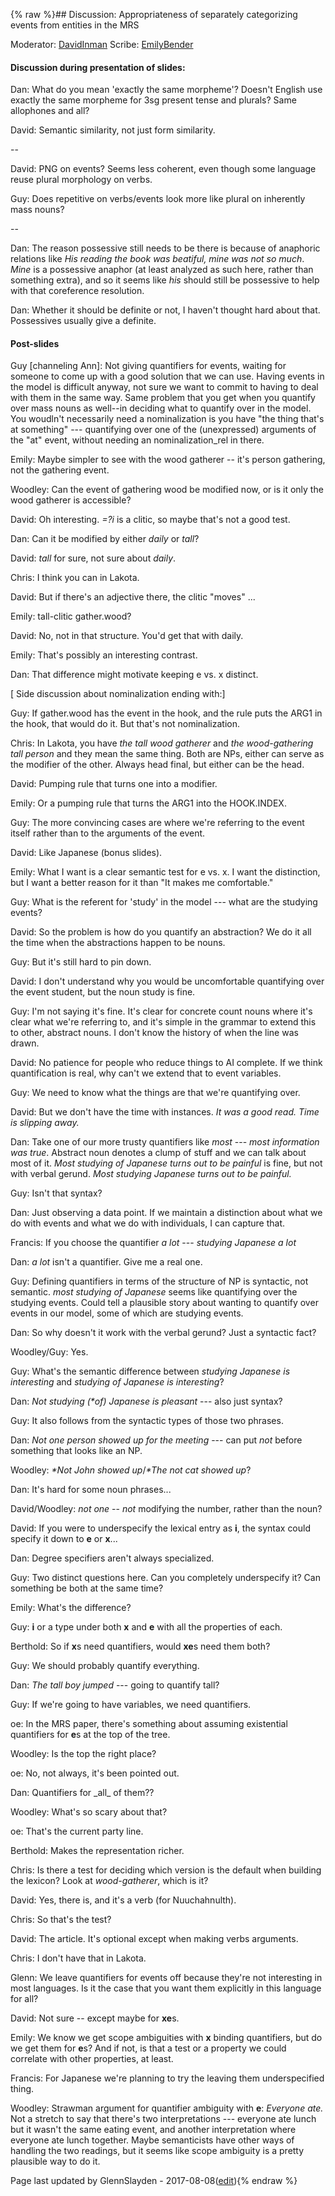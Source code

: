 {% raw %}## Discussion: Appropriateness of separately categorizing events from entities in the MRS

Moderator: [DavidInman](/DavidInman) Scribe: [EmilyBender](https://blog.inductorsoftware.com/docsproto/tools/EmilyBender)

#### Discussion during presentation of slides:

Dan: What do you mean 'exactly the same morpheme'? Doesn't English use
exactly the same morpheme for 3sg present tense and plurals? Same
allophones and all?

David: Semantic similarity, not just form similarity.

--

David: PNG on events? Seems less coherent, even though some language
reuse plural morphology on verbs.

Guy: Does repetitive on verbs/events look more like plural on inherently
mass nouns?

--

Dan: The reason possessive still needs to be there is because of
anaphoric relations like *His reading the book was beatiful, mine was
not so much*. *Mine* is a possessive anaphor (at least analyzed as such
here, rather than something extra), and so it seems like *his* should
still be possessive to help with that coreference resolution.

Dan: Whether it should be definite or not, I haven't thought hard about
that. Possessives usually give a definite.

#### Post-slides

Guy \[channeling Ann\]: Not giving quantifiers for events, waiting for
someone to come up with a good solution that we can use. Having events
in the model is difficult anyway, not sure we want to commit to having
to deal with them in the same way. Same problem that you get when you
quantify over mass nouns as well--in deciding what to quantify over in
the model. You woudln't necessarily need a nominalization is you have
"the thing that's at something" --- quantifying over one of the
(unexpressed) arguments of the "at" event, without needing an
nominalization\_rel in there.

Emily: Maybe simpler to see with the wood gatherer -- it's person
gathering, not the gathering event.

Woodley: Can the event of gathering wood be modified now, or is it only
the wood gatherer is accessible?

David: Oh interesting. *=?i* is a clitic, so maybe that's not a good
test.

Dan: Can it be modified by either *daily* or *tall*?

David: *tall* for sure, not sure about *daily*.

Chris: I think you can in Lakota.

David: But if there's an adjective there, the clitic "moves" ...

Emily: tall-clitic gather.wood?

David: No, not in that structure. You'd get that with daily.

Emily: That's possibly an interesting contrast.

Dan: That difference might motivate keeping e vs. x distinct.

\[ Side discussion about nominalization ending with:\]

Guy: If gather.wood has the event in the hook, and the rule puts the
ARG1 in the hook, that would do it. But that's not nominalization.

Chris: In Lakota, you have *the tall wood gatherer* and *the
wood-gathering tall person* and they mean the same thing. Both are NPs,
either can serve as the modifier of the other. Always head final, but
either can be the head.

David: Pumping rule that turns one into a modifier.

Emily: Or a pumping rule that turns the ARG1 into the HOOK.INDEX.

Guy: The more convincing cases are where we're referring to the event
itself rather than to the arguments of the event.

David: Like Japanese (bonus slides).

Emily: What I want is a clear semantic test for e vs. x. I want the
distinction, but I want a better reason for it than "It makes me
comfortable."

Guy: What is the referent for 'study' in the model --- what are the
studying events?

David: So the problem is how do you quantify an abstraction? We do it
all the time when the abstractions happen to be nouns.

Guy: But it's still hard to pin down.

David: I don't understand why you would be uncomfortable quantifying
over the event student, but the noun study is fine.

Guy: I'm not saying it's fine. It's clear for concrete count nouns where
it's clear what we're referring to, and it's simple in the grammar to
extend this to other, abstract nouns. I don't know the history of when
the line was drawn.

David: No patience for people who reduce things to AI complete. If we
think quantification is real, why can't we extend that to event
variables.

Guy: We need to know what the things are that we're quantifying over.

David: But we don't have the time with instances. *It was a good read.*
*Time is slipping away.*

Dan: Take one of our more trusty quantifiers like *most* --- *most
information was true*. Abstract noun denotes a clump of stuff and we can
talk about most of it. *Most studying of Japanese turns out to be
painful* is fine, but not with verbal gerund. *Most studying Japanese
turns out to be painful.*

Guy: Isn't that syntax?

Dan: Just observing a data point. If we maintain a distinction about
what we do with events and what we do with individuals, I can capture
that.

Francis: If you choose the quantifier *a lot* --- *studying Japanese a
lot*

Dan: *a lot* isn't a quantifier. Give me a real one.

Guy: Defining quantifiers in terms of the structure of NP is syntactic,
not semantic. *most studying of Japanese* seems like quantifying over
the studying events. Could tell a plausible story about wanting to
quantify over events in our model, some of which are studying events.

Dan: So why doesn't it work with the verbal gerund? Just a syntactic
fact?

Woodley/Guy: Yes.

Guy: What's the semantic difference between *studying Japanese is
interesting* and *studying of Japanese is interesting*?

Dan: *Not studying (\*of) Japanese is pleasant* --- also just syntax?

Guy: It also follows from the syntactic types of those two phrases.

Dan: *Not one person showed up for the meeting* --- can put *not* before
something that looks like an NP.

Woodley: *\*Not John showed up*/*\*The not cat showed up*?

Dan: It's hard for some noun phrases...

David/Woodley: *not one* -- *not* modifying the number, rather than the
noun?

David: If you were to underspecify the lexical entry as **i**, the
syntax could specify it down to **e** or **x**...

Dan: Degree specifiers aren't always specialized.

Guy: Two distinct questions here. Can you completely underspecify it?
Can something be both at the same time?

Emily: What's the difference?

Guy: **i** or a type under both **x** and **e** with all the properties
of each.

Berthold: So if **x**s need quantifiers, would **xe**s need them both?

Guy: We should probably quantify everything.

Dan: *The tall boy jumped* --- going to quantify tall?

Guy: If we're going to have variables, we need quantifiers.

oe: In the MRS paper, there's something about assuming existential
quantifiers for **e**s at the top of the tree.

Woodley: Is the top the right place?

oe: No, not always, it's been pointed out.

Dan: Quantifiers for \_all\_ of them??

Woodley: What's so scary about that?

oe: That's the current party line.

Berthold: Makes the representation richer.

Chris: Is there a test for deciding which version is the default when
building the lexicon? Look at *wood-gatherer*, which is it?

David: Yes, there is, and it's a verb (for Nuuchahnulth).

Chris: So that's the test?

David: The article. It's optional except when making verbs arguments.

Chris: I don't have that in Lakota.

Glenn: We leave quantifiers for events off because they're not
interesting in most languages. Is it the case that you want them
explicitly in this language for all?

David: Not sure -- except maybe for **xe**s.

Emily: We know we get scope ambiguities with **x** binding quantifiers,
but do we get them for **e**s? And if not, is that a test or a property
we could correlate with other properties, at least.

Francis: For Japanese we're planning to try the leaving them
underspecified thing.

Woodley: Strawman argument for quantifier ambiguity with **e**:
*Everyone ate.* Not a stretch to say that there's two interpretations
--- everyone ate lunch but it wasn't the same eating event, and another
interpretation where everyone ate lunch together. Maybe semanticists
have other ways of handling the two readings, but it seems like scope
ambiguity is a pretty plausible way to do it.

Page last updated by GlennSlayden - 2017-08-08([edit](https://github.com/delph-in/docs/wiki/OsloEventsInstances/_edit)){% endraw %}